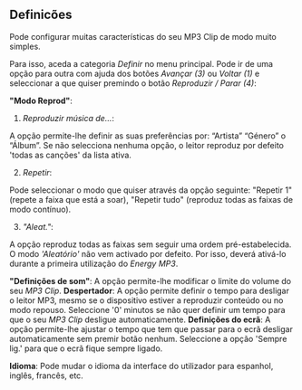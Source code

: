 ## Definicões

Pode configurar muitas características do seu MP3 Clip de modo muito simples.

Para isso, aceda a categoria *Definir* no menu principal. Pode ir de uma opção para outra com ajuda dos botões *Avançar (3)* ou *Voltar (1)* e seleccionar a que quiser premindo o botão *Reproduzir / Parar (4)*:

**"Modo Reprod"**: 

1)	*Reproduzir música de…*:

A opção permite-lhe definir as suas preferências por: “Artista” “Género” o  “Álbum”. Se não selecciona nenhuma opção, o leitor reproduz por defeito 'todas as canções' da lista ativa.


2)	*Repetir*:

Pode seleccionar o modo que quiser através da opção seguinte: "Repetir 1" (repete a faixa que está a soar), "Repetir tudo" (reproduz todas as faixas de modo contínuo).

3)	*"Aleat."*: 

A opção reproduz todas as faixas sem seguir uma ordem pré-estabelecida. O modo *'Aleatório'* não vem activado por defeito.  Por isso, deverá ativá-lo durante a primeira utilização do *Energy MP3*.

**"Definições de som"**: A opção permite-lhe modificar o limite do volume do seu *MP3 Clip*. 
**Despertador**: A opção permite definir o tempo para desligar o leitor MP3, mesmo se o dispositivo estiver a reproduzir conteúdo ou no modo repouso. Seleccione '0' minutos se não quer definir um tempo para que o seu *MP3 Clip* desligue automaticamente.
**Definições do ecrã**: A opção permite-lhe ajustar o tempo que tem que passar para o ecrã desligar automaticamente sem premir botão nenhum. Seleccione a opção 'Sempre lig.' para que o ecrã fique sempre ligado.

**Idioma**: Pode mudar o idioma da interface do utilizador para espanhol, inglês, francês, etc.
